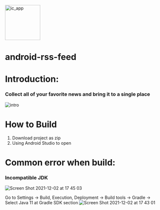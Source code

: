 <img width="116" alt="ic_app" src="https://user-images.githubusercontent.com/27767477/144404887-d244e72b-f852-4d4d-92fc-4429ce4c2afb.png"> 

# android-rss-feed

# Introduction:
### Collect all of your favorite news and bring it to a single place

![intro](https://user-images.githubusercontent.com/27767477/144408998-be1d23a1-35b0-4bf0-8d98-397bb43b3dc6.gif)

# How to Build

1. Download project as zip
2. Using Android Studio to open

# Common error when build:
### Incompatible JDK
![Screen Shot 2021-12-02 at 17 45 03](https://user-images.githubusercontent.com/27767477/144407182-f5b2e90b-c3f4-471b-8514-72be4e065f70.png)

Go to Settings -> Build, Execution, Deployment -> Build tools -> Gradle -> Select Java 11 at Gradle SDK section
![Screen Shot 2021-12-02 at 17 43 01](https://user-images.githubusercontent.com/27767477/144407161-75e3d535-7fdd-4549-a2f4-03b67e57d0af.png)








